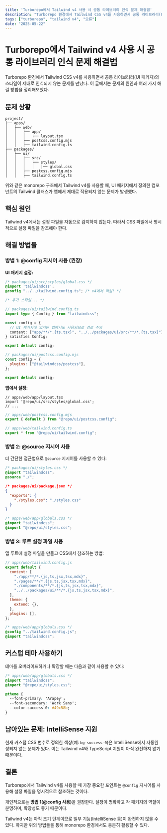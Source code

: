 ```yaml
---
title: 'Turborepo에서 Tailwind v4 사용 시 공통 라이브러리 인식 문제 해결법'
description: "Turborepo 환경에서 Tailwind CSS v4를 사용하면서 공통 라이브러리(UI 패키지)의 스타일이 제대로 인식되지 않는 문제를 만났다. 이 글에서는 문제의 원인과 여러 가지 해결 방법을 정리해보았다."
tags: ["turborepo", "tailwind v4", "오류"]
date: "2025-05-22"
---
```



# Turborepo에서 Tailwind v4 사용 시 공통 라이브러리 인식 문제 해결법

Turborepo 환경에서 Tailwind CSS v4를 사용하면서 공통 라이브러리(UI 패키지)의 스타일이 제대로 인식되지 않는 문제를 만났다. 이 글에서는 문제의 원인과 여러 가지 해결 방법을 정리해보았다.

## 문제 상황

```
project/
├── apps/
│   ├── web/
│   │   ├── app/
│   │   │   ├── layout.tsx
│   │   ├── postcss.config.mjs
│   │   ├── tailwind.config.ts
├── packages/
│   ├── ui/
│   │   ├── src/
│   │   │   ├── styles/
│   │   │   │   │── global.css
│   │   ├── postcss.config.mjs
│   │   ├── tailwind.config.ts
```

위와 같은 monorepo 구조에서 Tailwind v4를 사용할 때, UI 패키지에서 정의한 컴포넌트의 Tailwind 클래스가 앱에서 제대로 적용되지 않는 문제가 발생했다.

## 핵심 원인

Tailwind v4에서는 설정 파일을 자동으로 감지하지 않는다. 따라서 CSS 파일에서 명시적으로 설정 파일을 참조해야 한다.

## 해결 방법들

### 방법 1: @config 지시어 사용 (권장)

**UI 패키지 설정:**

```css
/* packages/ui/src/styles/global.css */
@import 'tailwindcss';
@config "../../tailwind.config.ts"; /* v4에서 핵심! */

/* 추가 스타일... */
```

```typescript
// packages/ui/tailwind.config.ts
import type { Config } from "tailwindcss";

const config = {
  // UI 패키지에 있지만 앱에서도 사용되므로 경로 주의
  content: ["app/**/*.{ts,tsx}", "../../packages/ui/src/**/*.{ts,tsx}"],
} satisfies Config;

export default config;
```

```javascript
// packages/ui/postcss.config.mjs
const config = {
  plugins: ["@tailwindcss/postcss"],
};

export default config;
```

**앱에서 설정:**

```tsx
// apps/web/app/layout.tsx
import '@repo/ui/src/styles/global.css';
// ...
```

```javascript
// apps/web/postcss.config.mjs
export { default } from "@repo/ui/postcss.config";
```

```typescript
// apps/web/tailwind.config.ts
export * from "@repo/ui/tailwind.config";
```

### 방법 2: @source 지시어 사용

더 간단한 접근법으로 `@source` 지시어를 사용할 수 있다:

```css
/* packages/ui/styles.css */
@import "tailwindcss";
@source "./";
```

```json
/* packages/ui/package.json */
{
  "exports": {
    "./styles.css": "./styles.css"
  }
}
```

```css
/* apps/web/app/globals.css */
@import "tailwindcss";
@import "@repo/ui/styles.css";
```

### 방법 3: 루트 설정 파일 사용

앱 루트에 설정 파일을 만들고 CSS에서 참조하는 방법:

```javascript
// apps/web/tailwind.config.js
export default {
  content: [
    "./app/**/*.{js,ts,jsx,tsx,mdx}",
    "./pages/**/*.{js,ts,jsx,tsx,mdx}",
    "./components/**/*.{js,ts,jsx,tsx,mdx}",
    "../../packages/ui/**/*.{js,ts,jsx,tsx,mdx}",
  ],
  theme: {
    extend: {},
  },
  plugins: [],
};
```

```css
/* apps/web/app/globals.css */
@config "../tailwind.config.js";
@import "tailwindcss";
```


## 커스텀 테마 사용하기

테마를 오버라이드하거나 확장할 때는 다음과 같이 사용할 수 있다:

```css
/* apps/web/app/globals.css */
@import "tailwindcss";
@import "@repo/ui/styles.css";

@theme {
  --font-primary: 'Arapey';
  --font-secondary: 'Work Sans';
  --color-success-0: #49c58b;
}
```

## 남아있는 문제: IntelliSense 지원

현재 커스텀 CSS 변수로 정의한 색상(예: `bg-success-0`)은 IntelliSense에서 자동완성되지 않는 문제가 있다. 이는 Tailwind v4와 TypeScript 지원이 아직 완전하지 않기 때문이다.

## 결론

Turborepo에서 Tailwind v4를 사용할 때 가장 중요한 포인트는 `@config` 지시어를 사용해 설정 파일을 명시적으로 참조하는 것이다. 

개인적으로는 <strong>방법 1(@config 사용)</strong>을 권장한다. 설정이 명확하고 각 패키지의 역할이 분명하며, 확장성도 좋기 때문이다.

Tailwind v4는 아직 초기 단계이므로 일부 기능(IntelliSense 등)이 완전하지 않을 수 있다. 하지만 위의 방법들을 통해 monorepo 환경에서도 충분히 활용할 수 있다.
